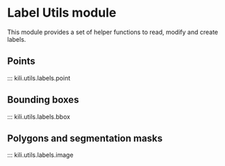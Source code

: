 # Label Utils module

This module provides a set of helper functions to read, modify and create labels.

## Points

::: kili.utils.labels.point

## Bounding boxes

::: kili.utils.labels.bbox

## Polygons and segmentation masks

::: kili.utils.labels.image
